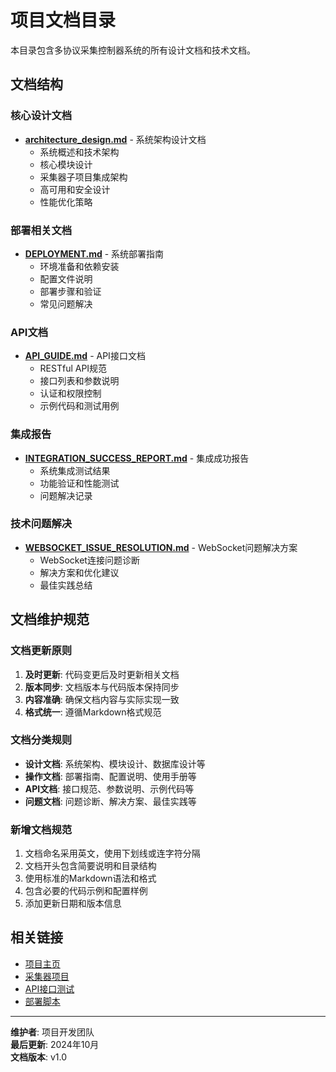 # 项目文档目录

本目录包含多协议采集控制器系统的所有设计文档和技术文档。

## 文档结构

### 核心设计文档
- **[architecture_design.md](./architecture_design.md)** - 系统架构设计文档
  - 系统概述和技术架构
  - 核心模块设计
  - 采集器子项目集成架构
  - 高可用和安全设计
  - 性能优化策略

### 部署相关文档
- **[DEPLOYMENT.md](./DEPLOYMENT.md)** - 系统部署指南
  - 环境准备和依赖安装
  - 配置文件说明
  - 部署步骤和验证
  - 常见问题解决

### API文档
- **[API_GUIDE.md](./API_GUIDE.md)** - API接口文档
  - RESTful API规范
  - 接口列表和参数说明
  - 认证和权限控制
  - 示例代码和测试用例

### 集成报告
- **[INTEGRATION_SUCCESS_REPORT.md](./INTEGRATION_SUCCESS_REPORT.md)** - 集成成功报告
  - 系统集成测试结果
  - 功能验证和性能测试
  - 问题解决记录

### 技术问题解决
- **[WEBSOCKET_ISSUE_RESOLUTION.md](./WEBSOCKET_ISSUE_RESOLUTION.md)** - WebSocket问题解决方案
  - WebSocket连接问题诊断
  - 解决方案和优化建议
  - 最佳实践总结

## 文档维护规范

### 文档更新原则
1. **及时更新**: 代码变更后及时更新相关文档
2. **版本同步**: 文档版本与代码版本保持同步
3. **内容准确**: 确保文档内容与实际实现一致
4. **格式统一**: 遵循Markdown格式规范

### 文档分类规则
- **设计文档**: 系统架构、模块设计、数据库设计等
- **操作文档**: 部署指南、配置说明、使用手册等
- **API文档**: 接口规范、参数说明、示例代码等
- **问题文档**: 问题诊断、解决方案、最佳实践等

### 新增文档规范
1. 文档命名采用英文，使用下划线或连字符分隔
2. 文档开头包含简要说明和目录结构
3. 使用标准的Markdown语法和格式
4. 包含必要的代码示例和配置样例
5. 添加更新日期和版本信息

## 相关链接

- [项目主页](../README.md)
- [采集器项目](../collector-projects/)
- [API接口测试](../tests/)
- [部署脚本](../scripts/)

---

**维护者**: 项目开发团队  
**最后更新**: 2024年10月  
**文档版本**: v1.0